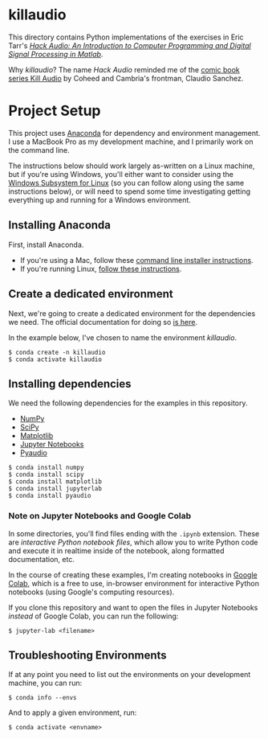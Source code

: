 # killaudio

This directory contains Python implementations of the exercises in Eric Tarr's [*Hack Audio: An Introduction to Computer Programming and Digital Signal Processing in Matlab*](https://www.mathworks.com/academia/books/hack-audio-tarr.html).

Why _killaudio_? The name _Hack Audio_ reminded me of the [comic book series Kill Audio](https://www.simonandschuster.com/books/Kill-Audio/Claudio-Sanchez/9781608862924) by Coheed and Cambria's frontman, Claudio Sanchez.

# Project Setup

This project uses [Anaconda](https://www.anaconda.com) for dependency and environment management. I use a MacBook Pro as my development machine, and I primarily work on the command line. 

The instructions below should work largely as-written on a Linux machine, but if you're using Windows, you'll either want to consider using the [Windows Subsystem for Linux](https://docs.microsoft.com/en-us/windows/wsl/install) (so you can follow along using the same instructions below), or will need to spend some time investigating getting everything up and running for a Windows environment.

## Installing Anaconda

First, install Anaconda.

- If you're using a Mac, follow these [command line installer instructions](https://docs.anaconda.com/anaconda/install/mac-os/#using-the-command-line-install).
- If you're running Linux, [follow these instructions](https://docs.anaconda.com/anaconda/install/linux/).

## Create a dedicated environment

Next, we're going to create a dedicated environment for the dependencies we need. The official documentation for doing so [is here](https://docs.anaconda.com/anaconda/install/linux/).

In the example below, I've chosen to name the environment *killaudio*.

```
$ conda create -n killaudio
$ conda activate killaudio
```

## Installing dependencies

We need the following dependencies for the examples in this repository.
- [NumPy](https://numpy.org)
- [SciPy](http://scipy.org)
- [Matplotlib](https://matplotlib.org)
- [Jupyter Notebooks](https://jupyter.org/install)
- [Pyaudio](https://people.csail.mit.edu/hubert/pyaudio/)

```
$ conda install numpy
$ conda install scipy
$ conda install matplotlib
$ conda install jupyterlab
$ conda install pyaudio
```

### Note on Jupyter Notebooks and Google Colab

In some directories, you'll find files ending with the `.ipynb` extension. These are *interactive Python notebook files*, which allow you to write Python code and execute it in realtime inside of the notebook, along formatted documentation, etc.

In the course of creating these examples, I'm creating notebooks in [Google Colab](https://research.google.com/colaboratory/), which is a free to use, in-browser environment for interactive Python notebooks (using Google's computing resources).

If you clone this repository and want to open the files in Jupyter Notebooks *instead* of Google Colab, you can run the following:

`$ jupyter-lab <filename>`

## Troubleshooting Environments
If at any point you need to list out the environments
on your development machine, you can run:

`$ conda info --envs`

And to apply a given environment, run:

`$ conda activate <envname>`
